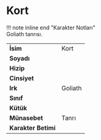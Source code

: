 # Kort   
  
!!! note inline end "Karakter Notları"  
	Goliath tanrısı.     
  
|  |  |  
|---|---|  
| **İsim** | Kort |  
| **Soyadı** |  |  
| **Hizip** |  |  
| **Cinsiyet** |  |  
| **Irk** | Goliath |  
| **Sınıf** |  |  
| **Kütük** |  |  
| **Münasebet** | Tanrı |  
| **Karakter Betimi** |  |  
  
  
